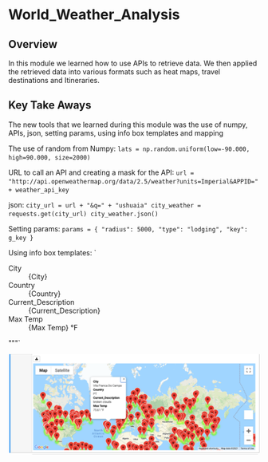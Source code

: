 # World_Weather_Analysis

## Overview

In this module we learned how to use APIs to retrieve data.  We then applied the retrieved data into various formats such as heat maps, travel destinations and Itineraries.

## Key Take Aways

The new tools that we learned during this module was the use of numpy, APIs, json, setting params, using info box templates and mapping

The use of random from Numpy:
`lats = np.random.uniform(low=-90.000, high=90.000, size=2000)`

URL to call an API and creating a mask for the API:
`url = "http://api.openweathermap.org/data/2.5/weather?units=Imperial&APPID=" + weather_api_key`

json:
`city_url = url + "&q=" + "ushuaia"
city_weather = requests.get(city_url)
city_weather.json()`

Setting params:
`params = {
    "radius": 5000,
    "type": "lodging",
    "key": g_key
}`

Using info box templates:
`<dl>
<dt>City</dt><dd>{City}</dd>
<dt>Country</dt><dd>{Country}</dd>
<dt>Current_Description</dt><dd>{Current_Description}</dd>
<dt>Max Temp</dt><dd>{Max Temp} °F</dd>
</dl>
"""`

![WeatherPy_Map](/Vacation_Search/WeatherPy_vacation_map.png)

